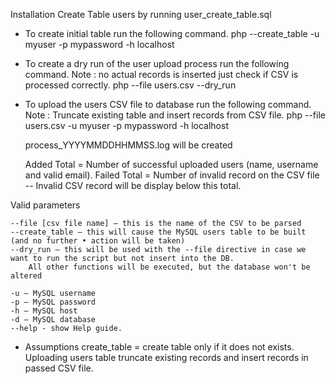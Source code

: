
Installation
Create Table users by running user_create_table.sql

* To create initial table run the following command.
php --create_table -u myuser -p mypassword -h localhost

* To create a dry run of the user upload process run the following command.
Note : no actual records is inserted just check if CSV is processed correctly.
php --file users.csv --dry_run

* To upload the users CSV file to database run the following command.
Note : Truncate existing table and insert records from CSV file.
php --file users.csv -u myuser -p mypassword -h localhost

  process_YYYYMMDDHHMMSS.log will be created 

  Added Total = Number of successful uploaded users (name, username and valid email).
  Failed Total = Number of invalid record on the CSV file 
    -- Invalid CSV record will be display below this total.


Valid parameters 

    --file [csv file name] – this is the name of the CSV to be parsed 
    --create_table – this will cause the MySQL users table to be built (and no further • action will be taken) 
    --dry_run – this will be used with the --file directive in case we want to run the script but not insert into the DB. 
        All other functions will be executed, but the database won't be altered 
    
    -u – MySQL username 
    -p – MySQL password 
    -h – MySQL host 
    -d – MySQL database 
    --help - show Help guide. 

* Assumptions
create_table = create table only if it does not exists.
Uploading users table truncate existing records and insert records in passed CSV file.



